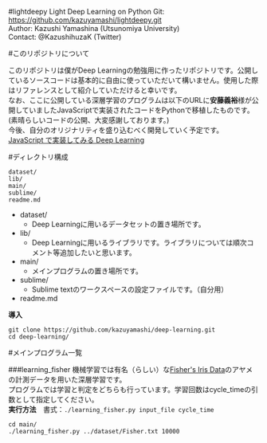 #lightdeepy
Light Deep Learning on Python
Git: https://github.com/kazuyamashi/lightdeepy.git  
Author: Kazushi Yamashina (Utsunomiya University)  
Contact: @KazushihuzaK (Twitter)  

#このリポジトリについて

このリポジトリは僕がDeep Learningの勉強用に作ったリポジトリです。公開しているソースコードは基本的に自由に使っていただいて構いません。使用した際はリファレンスとして紹介していただけると幸いです。  
なお、ここに公開している深層学習のプログラムは以下のURLに**安藤義裕**様が公開していましたJavaScriptで実装されたコードをPythonで移植したものです。(素晴らしいコードの公開、大変感謝しております。)  
今後、自分のオリジナリティを盛り込むべく開発していく予定です。  
[JavaScript で実装してみる Deep Learning](http://techblog.yahoo.co.jp/javascript/deep-learning-with-javascript/)

#ディレクトリ構成

```
dataset/
lib/
main/
sublime/
readme.md
```

- dataset/
	- Deep Learningに用いるデータセットの置き場所です。
- lib/
	- Deep Learningに用いるライブラリです。ライブラリについては順次コメント等追加したいと思います。
- main/
	- メインプログラムの置き場所です。
- sublime/
	- Sublime textのワークスペースの設定ファイルです。（自分用）
- readme.md

**導入**  
```
git clone https://github.com/kazuyamashi/deep-learning.git
cd deep-learning/
```

#メインプログラム一覧

###learning_fisher
機械学習では有名（らしい）な[Fisher's Iris Data](http://www.math.uah.edu/stat/data/Fisher.html)のアヤメの計測データを用いた深層学習です。  
プログラムでは学習と判定をどちらも行っています。学習回数はcycle_timeの引数として指定してください。  
**実行方法**　書式：`./learning_fisher.py input_file cycle_time`
```
cd main/
./learning_fisher.py ../dataset/Fisher.txt 10000
```